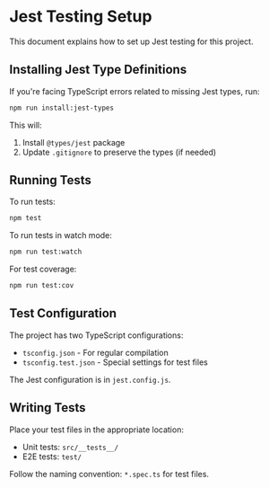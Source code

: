 # Jest Testing Setup

This document explains how to set up Jest testing for this project.

## Installing Jest Type Definitions

If you're facing TypeScript errors related to missing Jest types, run:

```bash
npm run install:jest-types
```

This will:
1. Install `@types/jest` package
2. Update `.gitignore` to preserve the types (if needed)

## Running Tests

To run tests:

```bash
npm test
```

To run tests in watch mode:

```bash
npm run test:watch
```

For test coverage:

```bash
npm run test:cov
```

## Test Configuration

The project has two TypeScript configurations:
- `tsconfig.json` - For regular compilation
- `tsconfig.test.json` - Special settings for test files

The Jest configuration is in `jest.config.js`.

## Writing Tests

Place your test files in the appropriate location:
- Unit tests: `src/__tests__/`
- E2E tests: `test/`

Follow the naming convention: `*.spec.ts` for test files.
